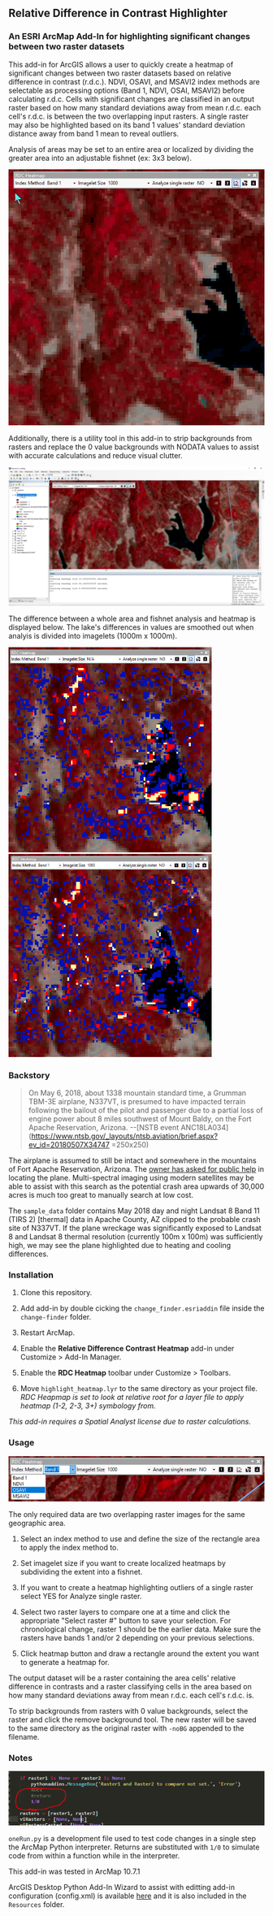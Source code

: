## Relative Difference in Contrast Highlighter

### An ESRI ArcMap Add-In for highlighting significant changes between two raster datasets

This add-in for ArcGIS allows a user to quickly create a heatmap of significant changes between two raster datasets based on relative difference in contrast (r.d.c.). NDVI, OSAVI, and MSAVI2 index methods are selectable as processing options (Band 1, NDVI, OSAI, MSAVI2) before calculating r.d.c. Cells with significant changes are classified in an output raster based on how many standard deviations away from mean r.d.c. each cell's r.d.c. is between the two overlapping input rasters. A single raster may also be highlighted based on its band 1 values' standard deviation distance away from band 1 mean to reveal outliers. 

Analysis of areas may be set to an entire area or localized by dividing the greater area into an adjustable fishnet (ex: 3x3 below).

![rdc-heatmap-imagelet-animated](https://raw.githubusercontent.com/ansonl/rdc-heatmap-arcmap-add-in/master/images/imagelet_animated_demo.gif)

Additionally, there is a utility tool in this add-in to strip backgrounds from rasters and replace the 0 value backgrounds with NODATA values to assist with accurate calculations and reduce visual clutter.

![rdc-heatmap-demo-screenshot](https://raw.githubusercontent.com/ansonl/rdc-heatmap-arcmap-add-in/master/images/demo_screenshot.PNG)

The difference between a whole area and fishnet analysis and heatmap is displayed below. The lake's differences in values are smoothed out when analyis is divided into imagelets (1000m x 1000m). 

<img src="https://raw.githubusercontent.com/ansonl/rdc-heatmap-arcmap-add-in/master/images/no_imagelets_demo.PNG" width="400" alt="Whole area analysis"/>    <img src="https://raw.githubusercontent.com/ansonl/rdc-heatmap-arcmap-add-in/master/images/imagelet_size_1000_demo.PNG" width="400" alt="Imagelet (1000m x 1000m) analysis"/>


### Backstory

> On May 6, 2018, about 1338 mountain standard time, a Grumman TBM-3E airplane, N337VT, is presumed to have impacted terrain following the bailout of the pilot and passenger due to a partial loss of engine power about 8 miles southwest of Mount Baldy, on the Fort Apache Reservation, Arizona. 
--[NSTB event ANC18LA034](https://www.ntsb.gov/_layouts/ntsb.aviation/brief.aspx?ev_id=20180507X34747 =250x250)

The airplane is assumed to still be intact and somewhere in the mountains of Fort Apache Reservation, Arizona. The [owner has asked for public help](http://tbmavenger.blogspot.com/2018/06/tbm-avenger-lost-in-white-mountains-of.html) in locating the plane. Multi-spectral imaging using modern satellites may be able to assist with this search as the potential crash area upwards of 30,000 acres is much too great to manually search at low cost. 

The `sample_data` folder contains May 2018 day and night Landsat 8 Band 11 (TIRS 2) [thermal] data in Apache County, AZ clipped to the probable crash site of N337VT. If the plane wreckage was significantly exposed to Landsat 8 and Landsat 8 thermal resolution (currently 100m x 100m) was sufficiently high, we may see the plane highlighted due to heating and cooling differences. 

### Installation

1. Clone this repository.

2. Add add-in by double cicking the `change_finder.esriaddin` file inside the `change-finder` folder. 

3. Restart ArcMap.

4. Enable the **Relative Difference Contrast Heatmap** add-in under Customize > Add-In Manager.

5. Enable the **RDC Heatmap** toolbar under Customize > Toolbars.

6. Move `highlight_heatmap.lyr` to the same directory as your project file. *RDC Heapmap is set to look at relative root for a layer file to apply heatmap (1-2, 2-3, 3+) symbology from.*

*This add-in requires a Spatial Analyst license due to raster calculations.*

### Usage

![rdc=heatmap-add-in-screenshot](https://raw.githubusercontent.com/ansonl/rdc-heatmap-arcmap-add-in/master/images/add-in_screenshot.PNG)

The only required data are two overlapping raster images for the same geographic area. 

1. Select an index method to use and define the size of the rectangle area to apply the index method to. 

2. Set imagelet size if you want to create localized heatmaps by subdividing the extent into a fishnet. 

3. If you want to create a heatmap highlighting outliers of a single raster select YES for Analyze single raster. 

4. Select two raster layers to compare one at a time and click the appropriate "Select raster #" button to save your selection. For chronological change, raster 1 should be the earlier data. Make sure the rasters have bands 1 and/or 2 depending on your previous selections.

5. Click heatmap button and draw a rectangle around the extent you want to generate a heatmap for. 

The output dataset will be a raster containing the area cells' relative difference in contrasts and a raster classifying cells in the area based on how many standard deviations away from mean r.d.c. each cell's r.d.c. is. 

To strip backgrounds from rasters with 0 value backgrounds, select the raster and click the remove background tool. The new raster will be saved to the same directory as the original raster with `-noBG` appended to the filename.

### Notes

![poor man's return](https://raw.githubusercontent.com/ansonl/rdc-heatmap-arcmap-add-in/master/images/drop-in_return_for_arcmap_interpreter.png)

`oneRun.py` is a development file used to test code changes in a single step the ArcMap Python interpreter. Returns are substituted with `1/0` to simulate code from within a function while in the interpreter. 

This add-in was tested in ArcMap 10.7.1

ArcGIS Desktop Python Add-In Wizard to assist with editting add-in configuration (config.xml) is available [here](https://www.arcgis.com/home/item.html?id=5f3aefe77f6b4f61ad3e4c62f30bff3b) and it is also included in the `Resources` folder.
